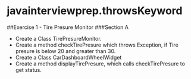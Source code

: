 # javainterviewprep.throwsKeyword
##Exercise 1 - Tire Presure Monitor
###Section A
* Create a Class TirePresureMonitor.
* Create a method checkTirePresure which throws Exception, if Tire presure is below 20 and greater than 30.
* Create a Class CarDashboardWheelWidget
* Create a method displayTirePresure, which calls checkTirePresure to get status.
